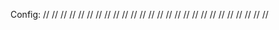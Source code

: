 Config:
//<?xml version='1.0' encoding='UTF-8' standalone='yes' ?>
//<Robot type="FirstInspires-FTC">
//    <LynxUsbDevice name="Control Hub Portal" serialNumber="(embedded)" parentModuleAddress="173">
//        <LynxModule name="Expansion Hub 2" port="2">
//            <RevRobotics20HDHexMotor name="Arm_Motor" port="0" />
//            <goBILDA5202SeriesMotor name="Left_Front" port="1" />
//           <RevRobotics20HDHexMotor name="Right_Intake" port="2" />
//            <goBILDA5202SeriesMotor name="Left_Back" port="3" />
//            <Servo name="LServo" port="0" />
//            <AnalogInput name="absEncoder" port="1" />
//        </LynxModule>
//        <LynxModule name="Control Hub" port="173">
//            <goBILDA5202SeriesMotor name="Right_Front" port="0" />
//            <goBILDA5202SeriesMotor name="Right_Back" port="1" />
//            <goBILDA5202SeriesMotor name="Arm_Left" port="2" />
//            <goBILDA5202SeriesMotor name="Arm_Right" port="3" />
//            <ContinuousRotationServo name="HolderServo_Left" port="0" />
//            <Servo name="RServo" port="1" />
//            <ContinuousRotationServo name="HolderServo_Right" port="2" />
//            <Servo name="WristServo" port="3" />
//            <KauaiLabsNavxMicro name="NavX" port="0" bus="1" />
//            <ControlHubImuBHI260AP name="imu" port="0" bus="0" />
//        </LynxModule>
//    </LynxUsbDevice>
//    <Webcam name="webcam1" serialNumber="SN0001" />
//</Robot>
